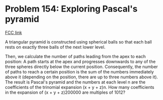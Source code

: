 # Problem 154: Exploring Pascal's pyramid

[FCC link](https://www.freecodecamp.org/learn/coding-interview-prep/project-euler/problem-154-exploring-pascals-pyramid)

A triangular pyramid is constructed using spherical balls so that each ball
rests on exactly three balls of the next lower level.

Then, we calculate the number of paths leading from the apex to each position: A
path starts at the apex and progresses downwards to any of the three spheres
directly below the current position. Consequently, the number of paths to reach
a certain position is the sum of the numbers immediately above it (depending on
the position, there are up to three numbers above it). The result is Pascal's
pyramid and the numbers at each level n are the coefficients of the trinomial
expansion (x + y + z)n. How many coefficients in the expansion of (x + y +
z)200000 are multiples of 1012?
